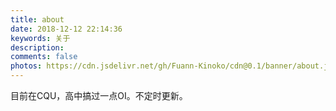 ```yaml
---
title: about
date: 2018-12-12 22:14:36
keywords: 关于
description: 
comments: false
photos: https://cdn.jsdelivr.net/gh/Fuann-Kinoko/cdn@0.1/banner/about.jpg
---
```





目前在CQU，高中搞过一点OI。不定时更新。


